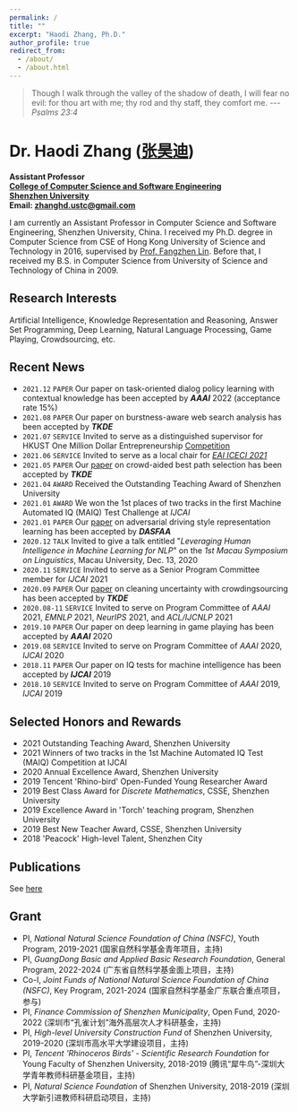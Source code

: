 ```yaml
---
permalink: /
title: ""
excerpt: "Haodi Zhang, Ph.D."
author_profile: true
redirect_from: 
  - /about/
  - /about.html
---
```



> Though I walk through the valley of the shadow of  death, I will fear no evil: for thou art with me; thy rod and thy staff, they comfort me. ---<cite>Psalms 23:4</cite>


Dr. Haodi Zhang ([张昊迪](https://csse.szu.edu.cn/pages/user/index?id=792))
======
**Assistant Professor**<br>
**[College of Computer Science and Software Engineering](http://csse.szu.edu.cn/)**<br>
**[Shenzhen University](https://www.szu.edu.cn/)**<br>
**Email: [zhanghd.ustc@gmail.com](mailto:zhanghd.ustc@gmail.com)**



I am currently an Assistant Professor in Computer Science and Software Engineering, Shenzhen University, China. 
I received my Ph.D. degree in Computer Science from  CSE of Hong Kong University of Science and Technology in 2016, supervised by [Prof. Fangzhen Lin](https://www.cse.ust.hk/admin/people/faculty/profile/flin). Before that, I received my B.S. in Computer Science from University of Science and Technology of China in 2009.

Research Interests
------
Artificial Intelligence, Knowledge Representation and Reasoning, Answer Set Programming, Deep Learning, Natural Language Processing, Game Playing, Crowdsourcing, etc.

Recent News
------
* `2021.12` `PAPER` Our paper on task-oriented dialog policy learning with contextual knowledge has been accepted by _**AAAI**_ 2022 (acceptance rate 15%)
* `2021.08` `PAPER` Our paper on burstness-aware web search analysis has been accepted by _**TKDE**_ 
* `2021.07` `SERVICE` Invited to serve as a distinguished supervisor for HKUST One Million Dollar Entrepreneurship [Competition](https://mp.weixin.qq.com/s/XFbXyrjN7QriaaXtfsDwzQ)
* `2021.06` `SERVICE` Invited to serve as a local chair for [_EAI ICECI 2021_](https://iceci-conference.eai-conferences.org/2021/call-for-papers/)
* `2021.05` `PAPER` Our [paper](https://ieeexplore.ieee.org/abstract/document/9428574) on crowd-aided best path selection has been accepted by _**TKDE**_ 
* `2021.04` `AWARD` Received the Outstanding Teaching Award of Shenzhen University
* `2021.01` `AWARD` We won the 1st places of two tracks in the first Machine Automated IQ (MAIQ) Test Challenge at _IJCAI_
* `2021.01` `PAPER` Our [paper](https://link.springer.com/chapter/10.1007%2F978-3-030-73194-6_33) on adversarial driving style representation learning has been accepted by _**DASFAA**_
* `2020.12` `TALK` Invited to give a talk entitled "_Leveraging Human Intelligence in Machine Learning for NLP_" on the _1st Macau Symposium on Linguistics_, Macau University, Dec. 13, 2020
* `2020.11` `SERVICE` Invited to serve as a Senior Program Committee member for _IJCAI_ 2021
* `2020.09` `PAPER` Our [paper](https://ieeexplore.ieee.org/document/9210063) on cleaning uncertainty with crowdingsourcing has been accepted by _**TKDE**_
* `2020.08-11` `SERVICE` Invited to serve on Program Committee of _AAAI_ 2021, _EMNLP_ 2021, _NeurIPS_ 2021, and _ACL/IJCNLP_ 2021
* `2019.10` `PAPER` Our paper on deep learning in game playing has been accepted by _**AAAI**_ 2020
* `2019.08` `SERVICE` Invited to serve on Program Committee of _AAAI_ 2020, _IJCAI_ 2020
* `2018.11` `PAPER` Our paper on IQ tests for machine intelligence has been accepted by _**IJCAI**_ 2019
* `2018.10` `SERVICE` Invited to serve on Program Committee of _AAAI_ 2019, _IJCAI_ 2019

Selected Honors and Rewards
------
* 2021 Outstanding Teaching Award, Shenzhen University
* 2021 Winners of two tracks in the 1st Machine Automated IQ Test (MAIQ) Competition at IJCAI 
* 2020 Annual Excellence Award, Shenzhen University
* 2019 Tencent 'Rhino-bird' Open-Funded Young Researcher Award
* 2019 Best Class Award for _Discrete Mathematics_, CSSE, Shenzhen University
* 2019 Excellence Award in 'Torch' teaching program, Shenzhen University
* 2019 Best New Teacher Award, CSSE, Shenzhen University
* 2018 'Peacock' High-level Talent, Shenzhen City


Publications
-----
See [here](publications#publist)


Grant
------
* PI, _National Natural Science Foundation of China (NSFC)_, Youth Program, 2019-2021 (国家自然科学基金青年项目，主持)
* PI, _GuangDong Basic and Applied Basic Research Foundation_, General Program, 2022-2024 (广东省自然科学基金面上项目，主持)
* Co-I, _Joint Funds of National Natural Science Foundation of China (NSFC)_, Key Program, 2021-2024 (国家自然科学基金广东联合重点项目，参与)
* PI, _Finance Commission of Shenzhen Municipality_, Open Fund, 2020-2022 (深圳市“孔雀计划”海外高层次人才科研基金，主持)
* PI, _High-level University Construction Fund_ of Shenzhen University, 2019-2020 (深圳市高水平大学建设项目，主持)
* PI, _Tencent 'Rhinoceros Birds' - Scientific Research Foundation_ for Young Faculty of Shenzhen University, 2018-2019 (腾讯“犀牛鸟”-深圳大学青年教师科研基金项目，主持)
* PI, _Natural Science Foundation_ of Shenzhen University, 2018-2019 (深圳大学新引进教师科研启动项目，主持)




